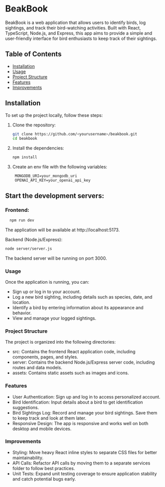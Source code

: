 # BeakBook

BeakBook is a web application that allows users to identify birds, log sightings, and track their bird-watching activities. Built with React, TypeScript, Node.js, and Express, this app aims to provide a simple and user-friendly interface for bird enthusiasts to keep track of their sightings.

## Table of Contents

- [Installation](#installation)
- [Usage](#usage)
- [Project Structure](#project-structure)
- [Features](#features)
- [Improvements](#improvements)

## Installation

To set up the project locally, follow these steps:

1. Clone the repository:

   ```bash
   git clone https://github.com/<yourusername>/beakbook.git
   cd beakbook
1. Install the dependencies:

   ```bash
   npm install
1. Create an env file with the following variables:

   ```plaintext
    MONGODB_URI=your_mongodb_uri
    OPENAI_API_KEY=your_openai_api_key
## Start the development servers:

### Frontend:

```bash
  npm run dev
  ```
  
The application will be available at http://localhost:5173.

Backend (Node.js/Express):
```bash
node server/server.js
```
The backend server will be running on port 3000.

### Usage
Once the application is running, you can:

* Sign up or log in to your account.
* Log a new bird sighting, including details such as species, date, and location.
* Identify a bird by entering information about its appearance and behavior.
* View and manage your logged sightings.

### Project Structure
The project is organized into the following directories:

* src: Contains the frontend React application code, including components, pages, and styles.
* server: Contains the backend Node.js/Express server code, including routes and data models.
* assets: Contains static assets such as images and icons.

### Features
* User Authentication: Sign up and log in to access personalized account.
* Bird Identification: Input details about a bird to get identification suggestions.
* Bird Sightings Log: Record and manage your bird sightings. Save them to keep track and look at them later.
* Responsive Design: The app is responsive and works well on both desktop and mobile devices.

### Improvements
* Styling: Move heavy React inline styles to separate CSS files for better maintainability.
* API Calls: Refactor API calls by moving them to a separate services folder to follow best practices.
* Unit Tests: Expand unit testing coverage to ensure application stability and catch potential bugs early.

